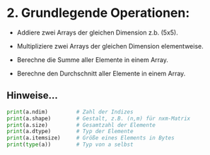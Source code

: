 # 2. Grundlegende Operationen:
- Addiere zwei Arrays der gleichen Dimension z.b. (5x5).
  
- Multipliziere zwei Arrays der gleichen Dimension elementweise.
  
- Berechne die Summe aller Elemente in einem Array.
  
- Berechne den Durchschnitt aller Elemente in einem Array.

## Hinweise...
  ```python 
  print(a.ndim)         # Zahl der Indizes
  print(a.shape)        # Gestalt, z.B. (n,m) für nxm-Matrix
  print(a.size)         # Gesamtzahl der Elemente
  print(a.dtype)        # Typ der Elemente
  print(a.itemsize)     # Größe eines Elements in Bytes 
  print(type(a))        # Typ von a selbst
  ```

